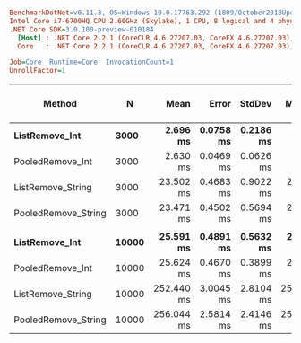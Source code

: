 ``` ini

BenchmarkDotNet=v0.11.3, OS=Windows 10.0.17763.292 (1809/October2018Update/Redstone5)
Intel Core i7-6700HQ CPU 2.60GHz (Skylake), 1 CPU, 8 logical and 4 physical cores
.NET Core SDK=3.0.100-preview-010184
  [Host] : .NET Core 2.2.1 (CoreCLR 4.6.27207.03, CoreFX 4.6.27207.03), 64bit RyuJIT
  Core   : .NET Core 2.2.1 (CoreCLR 4.6.27207.03, CoreFX 4.6.27207.03), 64bit RyuJIT

Job=Core  Runtime=Core  InvocationCount=1  
UnrollFactor=1  

```
|              Method |     N |       Mean |     Error |    StdDev |     Median | Ratio | RatioSD | Gen 0/1k Op | Gen 1/1k Op | Gen 2/1k Op | Allocated Memory/Op |
|-------------------- |------ |-----------:|----------:|----------:|-----------:|------:|--------:|------------:|------------:|------------:|--------------------:|
|      **ListRemove_Int** |  **3000** |   **2.696 ms** | **0.0758 ms** | **0.2186 ms** |   **2.611 ms** |  **1.00** |    **0.00** |           **-** |           **-** |           **-** |                   **-** |
|    PooledRemove_Int |  3000 |   2.630 ms | 0.0469 ms | 0.0626 ms |   2.633 ms |  0.98 |    0.09 |           - |           - |           - |                   - |
|   ListRemove_String |  3000 |  23.502 ms | 0.4683 ms | 0.9022 ms |  23.483 ms |  8.64 |    0.83 |           - |           - |           - |                   - |
| PooledRemove_String |  3000 |  23.471 ms | 0.4502 ms | 0.5694 ms |  23.478 ms |  8.76 |    0.86 |           - |           - |           - |                   - |
|                     |       |            |           |           |            |       |         |             |             |             |                     |
|      **ListRemove_Int** | **10000** |  **25.591 ms** | **0.4891 ms** | **0.5632 ms** |  **25.528 ms** |  **1.00** |    **0.00** |           **-** |           **-** |           **-** |                   **-** |
|    PooledRemove_Int | 10000 |  25.624 ms | 0.4670 ms | 0.3899 ms |  25.672 ms |  1.00 |    0.03 |           - |           - |           - |                   - |
|   ListRemove_String | 10000 | 252.440 ms | 3.0045 ms | 2.8104 ms | 252.206 ms |  9.85 |    0.24 |           - |           - |           - |                   - |
| PooledRemove_String | 10000 | 256.044 ms | 2.5814 ms | 2.4146 ms | 255.403 ms |  9.99 |    0.25 |           - |           - |           - |                   - |
